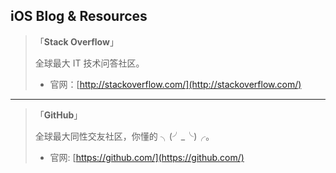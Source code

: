 ## iOS Blog & Resources

>「**Stack Overflow**」
>
> 全球最大 IT 技术问答社区。
> 
> * 官网：[http://stackoverflow.com/](http://stackoverflow.com/) 
> 

---

> 「**GitHub**」 
> 
> 全球最大同性交友社区，你懂的 ╮(╯_╰)╭。
> 
> * 官网: [https://github.com/](https://github.com/)
